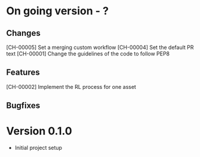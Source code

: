 # On going version - ?

## Changes
[CH-00005] Set a merging custom workflow
[CH-00004] Set the default PR text 
[CH-00001] Change the guidelines of the code to follow PEP8 

## Features
[CH-00002] Implement the RL process for one asset

## Bugfixes

# Version 0.1.0
- Initial project setup